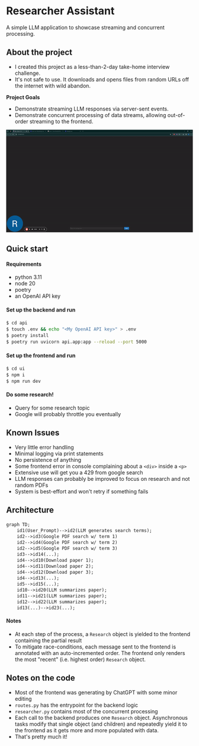 # Researcher Assistant
A simple LLM application to showcase streaming and concurrent processing.

## About the project
* I created this project as a less-than-2-day take-home interview challenge.
* It's not safe to use. It downloads and opens files from random URLs off the internet with wild abandon.

**Project Goals**
* Demonstrate streaming LLM responses via server-sent events.
* Demonstrate concurrent processing of data streams, allowing out-of-order streaming to the frontend.

![Demo](./demo.gif)

## Quick start
#### Requirements
* python 3.11
* node 20
* poetry
* an OpenAI API key

#### Set up the backend and run
```bash
$ cd api
$ touch .env && echo "<My OpenAI API key>" > .env
$ poetry install
$ poetry run uvicorn api.app:app --reload --port 5000
```

#### Set up the frontend and run

```bash
$ cd ui
$ npm i
$ npm run dev
```

#### Do some research!
* Query for some research topic
* Google will probably throttle you eventually

## Known Issues

* Very little error handling
* Minimal logging via print statements
* No persistence of anything
* Some frontend error in console complaining about a `<div>` inside a `<p>`
* Extensive use will get you a 429 from google search
* LLM responses can probably be improved to focus on research and not random PDFs
* System is best-effort and won't retry if something fails


## Architecture

```mermaid
graph TD;
    id1(User_Prompt)-->id2(LLM generates search terms);
    id2-->id3(Google PDF search w/ term 1)
    id2-->id4(Google PDF search w/ term 2)
    id2-->id5(Google PDF search w/ term 3)
    id3-->id14(...);
    id4-->id10(Download paper 1);
    id4-->id11(Download paper 2);
    id4-->id12(Download paper 3);
    id4-->id13(...);
    id5-->id15(...);
    id10-->id20(LLM summarizes paper);
    id11-->id21(LLM summarizes paper);
    id12-->id22(LLM summarizes paper);
    id13(...)-->id23(...);
```

#### Notes
* At each step of the process, a `Research` object is yielded to the frontend containing the partial result
* To mitigate race-conditions, each message sent to the frontend is annotated with an auto-incremented order. The frontend only renders the most "recent" (i.e. highest order) `Research` object.

## Notes on the code

* Most of the frontend was generating by ChatGPT with some minor editing
* `routes.py` has the entrypoint for the backend logic
* `researcher.py` contains most of the concurrent processing
* Each call to the backend produces one `Research` object. Asynchronous tasks modify that single object (and children) and repeatedly yield it to the frontend as it gets more and more populated with data.
* That's pretty much it!
